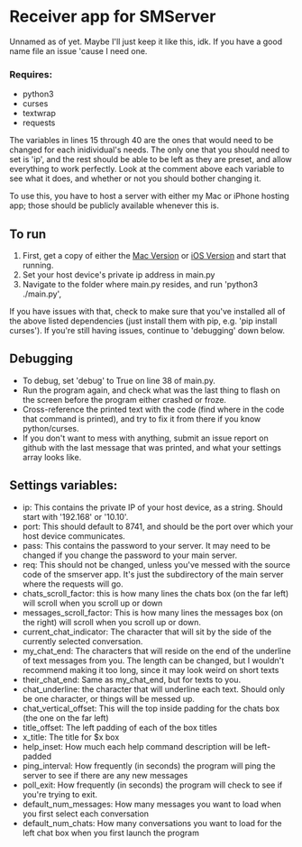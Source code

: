 # Receiver app for SMServer

Unnamed as of yet. Maybe I'll just keep it like this, idk. If you have a good name file an issue 'cause I need one. 

### Requires:
 - python3
 - curses
 - textwrap
 - requests
 
The variables in lines 15 through 40 are the ones that would need to be changed for each inidividual's needs. The only one that you should need to set is 'ip', and the rest should be able to be left as they are preset, and allow everything to work perfectly. Look at the comment above each variable to see what it does, and whether or not you should bother changing it. 

To use this, you have to host a server with either my Mac or iPhone hosting app; those should be publicly available whenever this is. 

## To run

1. First, get a copy of either the [Mac Version](https://github.com/iandwelker/mac_smserver) or [iOS Version](https://github.com/iandwelker/smserver) and start that running. 
2. Set your host device's private ip address in main.py 
3. Navigate to the folder where main.py resides, and run 'python3 ./main.py', 

If you have issues with that, check to make sure that you've installed all of the above listed dependencies (just install them with pip, e.g. 'pip install curses'). If you're still having issues, continue to 'debugging' down below.

## Debugging

- To debug, set 'debug' to True on line 38 of main.py. 
- Run the program again, and check what was the last thing to flash on the screen before the program either crashed or froze.
- Cross-reference the printed text with the code (find where in the code that command is printed), and try to fix it from there if you know python/curses. 
- If you don't want to mess with anything, submit an issue report on github with the last message that was printed, and what your settings array looks like. 

## Settings variables:
- ip: This contains the private IP of your host device, as a string. Should start with '192.168' or '10.10'. 
- port: This should default to 8741, and should be the port over which your host device communicates.
- pass: This contains the password to your server. It may need to be changed if you change the password to your main server.
- req: This should not be changed, unless you've messed with the source code of the smserver app. It's just the subdirectory of the main server where the requests will go.
- chats_scroll_factor: this is how many lines the chats box (on the far left) will scroll when you scroll up or down
- messages_scroll_factor: This is how many lines the messages box (on the right) will scroll when you scroll up or down.
- current_chat_indicator: The character that will sit by the side of the currently selected conversation.
- my_chat_end: The characters that will reside on the end of the underline of text messages from you. The length can be changed, but I wouldn't recommend making it too long, since it may look weird on short texts
- their_chat_end: Same as my_chat_end, but for texts to you.
- chat_underline: the character that will underline each text. Should only be one character, or things will be messed up. 
- chat_vertical_offset: This will the top inside padding for the chats box (the one on the far left)
- title_offset: The left padding of each of the box titles
- x_title: The title for $x box
- help_inset: How much each help command description will be left-padded
- ping_interval: How frequently (in seconds) the program will ping the server to see if there are any new messages
- poll_exit: How frequently (in seconds) the program will check to see if you're trying to exit.
- default_num_messages: How many messages you want to load when you first select each conversation
- default_num_chats: How many conversations you want to load for the left chat box when you first launch the program